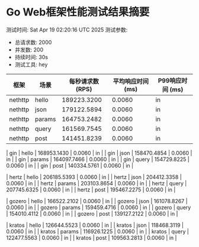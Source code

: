 # Go Web框架性能测试结果摘要

测试时间: Sat Apr 19 02:20:16 UTC 2025
测试参数:
- 总请求数: 2000
- 并发数: 200
- 持续时间: 30s
- 测试工具: hey

| 框架     | 场景     | 每秒请求数 (RPS) | 平均响应时间 (ms) | P99响应时间 (ms) |
|---------|---------|----------------|-----------------|-----------------|
| nethttp | hello | 189223.3200 | 0.0060 | in |
| nethttp | json | 179122.5894 | 0.0060 | in |
| nethttp | params | 164753.2482 | 0.0060 | in |
| nethttp | query | 161569.7545 | 0.0060 | in |
| nethttp | post | 141451.8239 | 0.0060 | in |

| gin | hello | 168953.1430 | 0.0060 | in |
| gin | json | 158470.4854 | 0.0060 | in |
| gin | params | 164097.7466 | 0.0060 | in |
| gin | query | 154729.8225 | 0.0060 | in |
| gin | post | 140334.5761 | 0.0060 | in |

| hertz | hello | 206185.5393 | 0.0060 | in |
| hertz | json | 204412.3358 | 0.0060 | in |
| hertz | params | 203103.8654 | 0.0060 | in |
| hertz | query | 207745.6325 | 0.0060 | in |
| hertz | post | 195467.2275 | 0.0060 | in |

| gozero | hello | 166522.2102 | 0.0060 | in |
| gozero | json | 161078.8267 | 0.0060 | in |
| gozero | params | 159459.4716 | 0.0060 | in |
| gozero | query | 154010.4112 | 0.0060 | in |
| gozero | post | 139127.2122 | 0.0060 | in |

| kratos | hello | 126644.5523 | 0.0060 | in |
| kratos | json | 118468.3119 | 0.0060 | in |
| kratos | params | 116926.1225 | 0.0060 | in |
| kratos | query | 122477.5563 | 0.0060 | in |
| kratos | post | 109563.2813 | 0.0060 | in |

